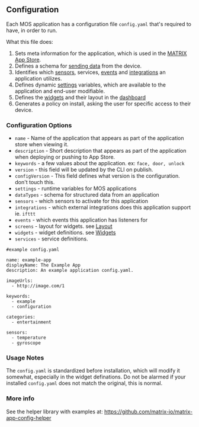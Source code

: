 <h2 style="padding-top: 0">Configuration</h2>

Each MOS application has a configuration file `config.yaml` that's required to have, in order to run.

What this file does:

1. Sets meta information for the application, which is used in the <a href="http://apps.matrix.one" target="_blank">MATRIX App Store</a>.
1. Defines a schema for [sending data](data-types.md) from the device.
1. Identifies which [sensors](../reference/sensors/#configuration), services<!--[services](../reference/computer-vision/#configuration)-->, [events](../reference/crosstalk.md ) and [integrations](../reference/integrations/#configuration) an application utilizes.
1. Defines dynamic [settings](../reference/system/#settings) variables, which are available to the application and end-user modifiable.
1. Defines the [widgets](../reference/widgets.md) and their layout in the [dashboard](dashboard.md)
1. Generates a policy on install, asking the user for specific access to their device.

### Configuration Options
* `name` - Name of the application that appears as part of the application store when viewing it.
* `description` - Short description that appears as part of the application when deploying or pushing to App Store.
* `keywords` - a few values about the application. ex: `face, door, unlock`
* `version` - this field will be updated by the CLI on publish.
* `configVersion` - This field defines what version is the configuration. don't touch this. 
* `settings` - runtime variables for MOS applications
* `dataTypes` - schema for structured data from an application
* `sensors` - which sensors to activate for this application
* `integrations` - which external integrations does this application support ie. `ifttt`
* `events` - which events this application has listeners for 
* `screens` - layout for widgets. see [Layout](dashboard.md#layout)
* `widgets` - widget definitions. see [Widgets](dashboard.md#widgets)
* `services` - service definitions. <!--see [Computer Vision](../reference/computer-vision.md)-->

```language-yaml
#example config.yaml

name: example-app
displayName: The Example App
description: An example application config.yaml.

imageUrls:
  - http://image.com/1

keywords:
  - example
  - configuration

categories:
  - entertainment

sensors:
  - temperature
  - gyroscope
```

### Usage Notes
The `config.yaml` is standardized before installation, which will modify it somewhat, especially in the widget definations. Do not be alarmed if your installed `config.yaml` does not match the original, this is normal.

### More info
See the helper library with examples at: <https://github.com/matrix-io/matrix-app-config-helper>



